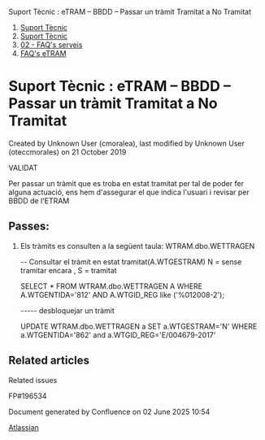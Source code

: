 Suport Tècnic : eTRAM – BBDD – Passar un tràmit Tramitat a No Tramitat  

1.  [Suport Tècnic](index.md)
2.  [Suport Tècnic](13893782.md)
3.  [02 - FAQ's serveis](26313393.md)
4.  [FAQ's eTRAM](28705567.md)

Suport Tècnic : eTRAM – BBDD – Passar un tràmit Tramitat a No Tramitat
======================================================================

Created by Unknown User (cmoralea), last modified by Unknown User (oteccmorales) on 21 October 2019

VALIDAT

Per passar un tràmit que es troba en estat tramitat per tal de poder fer alguna actuació, ens hem d'assegurar el que indica l'usuari i revisar per BBDD de l'ETRAM

Passes: 
--------

1.  Els tràmits es consulten a la següent taula: WTRAM.dbo.WETTRAGEN
    
    \-- Consultar el tràmit en estat tramitat(A.WTGESTRAM) N = sense tramitar encara , S = tramitat
    
    
    SELECT \* FROM WTRAM.dbo.WETTRAGEN A
    WHERE 
    A.WTGENTIDA='812' AND 
    A.WTGID\_REG like ('%012008-2');
    
    ----- desbloquejar un tràmit
    
    UPDATE WTRAM.dbo.WETTRAGEN a
    SET a.WTGESTRAM='N'
    WHERE  a.WTGENTIDA='862' and a.WTGID\_REG='E/004679-2017'
    

  

Related articles
----------------

  

Related issues

FP#196534

Document generated by Confluence on 02 June 2025 10:54

[Atlassian](http://www.atlassian.com/)